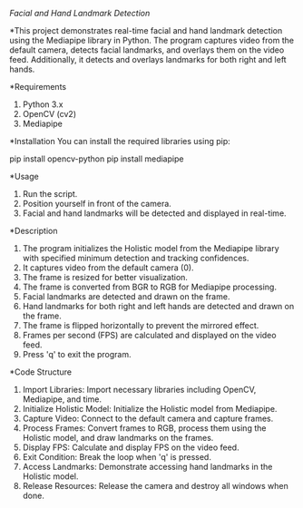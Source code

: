 
*Facial and Hand Landmark Detection*

*This project demonstrates real-time facial and hand landmark detection using the Mediapipe library in Python. The program captures video from the default camera, detects facial landmarks, and overlays them on the video feed. Additionally, it detects and overlays landmarks for both right and left hands.

*Requirements
1. Python 3.x
2. OpenCV (cv2)
3. Mediapipe

*Installation
You can install the required libraries using pip:

pip install opencv-python
pip install mediapipe


*Usage
1. Run the script.
2. Position yourself in front of the camera.
3. Facial and hand landmarks will be detected and displayed in real-time.


*Description
1. The program initializes the Holistic model from the Mediapipe library with specified minimum detection and tracking confidences.
2. It captures video from the default camera (0).
3. The frame is resized for better visualization.
4. The frame is converted from BGR to RGB for Mediapipe processing.
5. Facial landmarks are detected and drawn on the frame.
6. Hand landmarks for both right and left hands are detected and drawn on the frame.
7. The frame is flipped horizontally to prevent the mirrored effect.
8. Frames per second (FPS) are calculated and displayed on the video feed.
9. Press 'q' to exit the program.


*Code Structure
1. Import Libraries: Import necessary libraries including OpenCV, Mediapipe, and time.
2. Initialize Holistic Model: Initialize the Holistic model from Mediapipe.
3. Capture Video: Connect to the default camera and capture frames.
4. Process Frames: Convert frames to RGB, process them using the Holistic model, and draw landmarks on the frames.
5. Display FPS: Calculate and display FPS on the video feed.
6. Exit Condition: Break the loop when 'q' is pressed.
7. Access Landmarks: Demonstrate accessing hand landmarks in the Holistic model.
8. Release Resources: Release the camera and destroy all windows when done.
